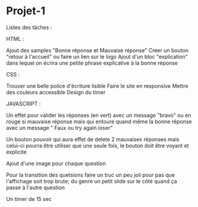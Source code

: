 # Projet-1

Listes des tâches :

HTML :

Ajout des samples "Bonne réponse et Mauvaise réponse"
Creer un bouton "retour à l'accueil" ou faire un lien sur le logo
Ajout d'un bloc "explication" dans lequel on écrira une petite phrase explicative à la bonne réponse

CSS :

Trouver une belle police d'écriture lisible
Faire le site en responsive
Mettre des couleurs accessible
Design du timer

JAVASCRIPT :

Un effet pour valider les réponses (en vert) avec un message "bravo" ou en rouge si mauvaise réponse mais qui entoure quand même la bonne réponse avec un message " Faux ou try again loser"

Un bouton pouvoir qui aura effet de delete 2 mauvaises réponses mais celui-ci pourra être utiliser que une seule fois, le bouton doit être voyant et explicite

Ajout d'une image pour chaque question

Pour la transition des quetsions faire un truc un peu joli pour pas que l'affichage soit trop brute; du genre un petit slide sur le côté quand ça passe à l'autre question

Un timer de 15 sec
